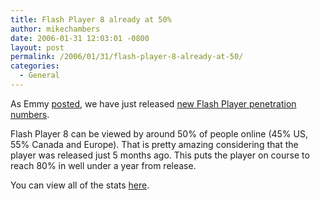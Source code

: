 ```yaml
---
title: Flash Player 8 already at 50%
author: mikechambers
date: 2006-01-31 12:03:01 -0800
layout: post
permalink: /2006/01/31/flash-player-8-already-at-50/
categories:
  - General
---
```



As Emmy [posted][1], we have just released [new Flash Player penetration numbers][2].

Flash Player 8 can be viewed by around 50% of people online (45% US, 55% Canada and Europe). That is pretty amazing considering that the player was released just 5 months ago. This puts the player on course to reach 80% in well under a year from release.

You can view all of the stats [here][2].

 [1]: http://weblogs.macromedia.com/emmy/archives/2006/01/flash_player_de.cfm
 [2]: http://www.macromedia.com/software/player_census/flashplayer/version_penetration.html